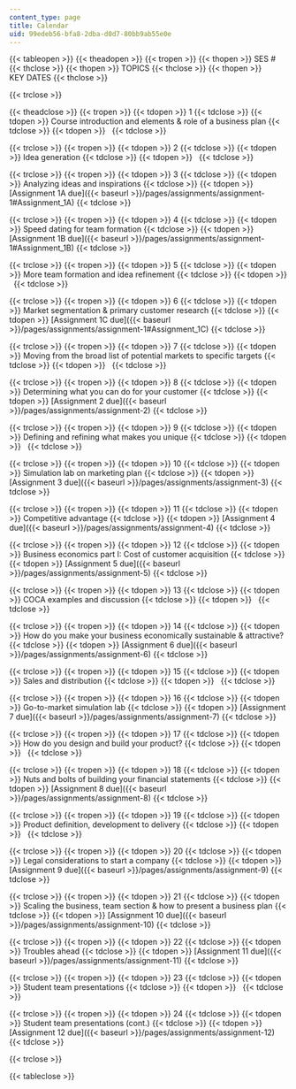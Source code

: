 ```yaml
---
content_type: page
title: Calendar
uid: 99edeb56-bfa8-2dba-d0d7-80bb9ab55e0e
---
```


{{< tableopen >}}
{{< theadopen >}}
{{< tropen >}}
{{< thopen >}}
SES #
{{< thclose >}}
{{< thopen >}}
TOPICS
{{< thclose >}}
{{< thopen >}}
KEY DATES
{{< thclose >}}

{{< trclose >}}

{{< theadclose >}}
{{< tropen >}}
{{< tdopen >}}
1
{{< tdclose >}}
{{< tdopen >}}
Course introduction and elements & role of a business plan
{{< tdclose >}}
{{< tdopen >}}
 
{{< tdclose >}}

{{< trclose >}}
{{< tropen >}}
{{< tdopen >}}
2
{{< tdclose >}}
{{< tdopen >}}
Idea generation
{{< tdclose >}}
{{< tdopen >}}
 
{{< tdclose >}}

{{< trclose >}}
{{< tropen >}}
{{< tdopen >}}
3
{{< tdclose >}}
{{< tdopen >}}
Analyzing ideas and inspirations
{{< tdclose >}}
{{< tdopen >}}
[Assignment 1A due]({{< baseurl >}}/pages/assignments/assignment-1#Assignment_1A)
{{< tdclose >}}

{{< trclose >}}
{{< tropen >}}
{{< tdopen >}}
4
{{< tdclose >}}
{{< tdopen >}}
Speed dating for team formation
{{< tdclose >}}
{{< tdopen >}}
[Assignment 1B due]({{< baseurl >}}/pages/assignments/assignment-1#Assignment_1B)
{{< tdclose >}}

{{< trclose >}}
{{< tropen >}}
{{< tdopen >}}
5
{{< tdclose >}}
{{< tdopen >}}
More team formation and idea refinement
{{< tdclose >}}
{{< tdopen >}}
 
{{< tdclose >}}

{{< trclose >}}
{{< tropen >}}
{{< tdopen >}}
6
{{< tdclose >}}
{{< tdopen >}}
Market segmentation & primary customer research
{{< tdclose >}}
{{< tdopen >}}
[Assignment 1C due]({{< baseurl >}}/pages/assignments/assignment-1#Assignment_1C)
{{< tdclose >}}

{{< trclose >}}
{{< tropen >}}
{{< tdopen >}}
7
{{< tdclose >}}
{{< tdopen >}}
Moving from the broad list of potential markets to specific targets
{{< tdclose >}}
{{< tdopen >}}
 
{{< tdclose >}}

{{< trclose >}}
{{< tropen >}}
{{< tdopen >}}
8
{{< tdclose >}}
{{< tdopen >}}
Determining what you can do for your customer
{{< tdclose >}}
{{< tdopen >}}
[Assignment 2 due]({{< baseurl >}}/pages/assignments/assignment-2)
{{< tdclose >}}

{{< trclose >}}
{{< tropen >}}
{{< tdopen >}}
9
{{< tdclose >}}
{{< tdopen >}}
Defining and refining what makes you unique
{{< tdclose >}}
{{< tdopen >}}
 
{{< tdclose >}}

{{< trclose >}}
{{< tropen >}}
{{< tdopen >}}
10
{{< tdclose >}}
{{< tdopen >}}
Simulation lab on marketing plan
{{< tdclose >}}
{{< tdopen >}}
[Assignment 3 due]({{< baseurl >}}/pages/assignments/assignment-3)
{{< tdclose >}}

{{< trclose >}}
{{< tropen >}}
{{< tdopen >}}
11
{{< tdclose >}}
{{< tdopen >}}
Competitive advantage
{{< tdclose >}}
{{< tdopen >}}
[Assignment 4 due]({{< baseurl >}}/pages/assignments/assignment-4)
{{< tdclose >}}

{{< trclose >}}
{{< tropen >}}
{{< tdopen >}}
12
{{< tdclose >}}
{{< tdopen >}}
Business economics part I: Cost of customer acquisition
{{< tdclose >}}
{{< tdopen >}}
[Assignment 5 due]({{< baseurl >}}/pages/assignments/assignment-5)
{{< tdclose >}}

{{< trclose >}}
{{< tropen >}}
{{< tdopen >}}
13
{{< tdclose >}}
{{< tdopen >}}
COCA examples and discussion
{{< tdclose >}}
{{< tdopen >}}
 
{{< tdclose >}}

{{< trclose >}}
{{< tropen >}}
{{< tdopen >}}
14
{{< tdclose >}}
{{< tdopen >}}
How do you make your business economically sustainable & attractive?
{{< tdclose >}}
{{< tdopen >}}
[Assignment 6 due]({{< baseurl >}}/pages/assignments/assignment-6)
{{< tdclose >}}

{{< trclose >}}
{{< tropen >}}
{{< tdopen >}}
15
{{< tdclose >}}
{{< tdopen >}}
Sales and distribution
{{< tdclose >}}
{{< tdopen >}}
 
{{< tdclose >}}

{{< trclose >}}
{{< tropen >}}
{{< tdopen >}}
16
{{< tdclose >}}
{{< tdopen >}}
Go-to-market simulation lab
{{< tdclose >}}
{{< tdopen >}}
[Assignment 7 due]({{< baseurl >}}/pages/assignments/assignment-7)
{{< tdclose >}}

{{< trclose >}}
{{< tropen >}}
{{< tdopen >}}
17
{{< tdclose >}}
{{< tdopen >}}
How do you design and build your product?
{{< tdclose >}}
{{< tdopen >}}
 
{{< tdclose >}}

{{< trclose >}}
{{< tropen >}}
{{< tdopen >}}
18
{{< tdclose >}}
{{< tdopen >}}
Nuts and bolts of building your financial statements
{{< tdclose >}}
{{< tdopen >}}
[Assignment 8 due]({{< baseurl >}}/pages/assignments/assignment-8)
{{< tdclose >}}

{{< trclose >}}
{{< tropen >}}
{{< tdopen >}}
19
{{< tdclose >}}
{{< tdopen >}}
Product definition, development to delivery
{{< tdclose >}}
{{< tdopen >}}
 
{{< tdclose >}}

{{< trclose >}}
{{< tropen >}}
{{< tdopen >}}
20
{{< tdclose >}}
{{< tdopen >}}
Legal considerations to start a company
{{< tdclose >}}
{{< tdopen >}}
[Assignment 9 due]({{< baseurl >}}/pages/assignments/assignment-9)
{{< tdclose >}}

{{< trclose >}}
{{< tropen >}}
{{< tdopen >}}
21
{{< tdclose >}}
{{< tdopen >}}
Scaling the business, team section & how to present a business plan
{{< tdclose >}}
{{< tdopen >}}
[Assignment 10 due]({{< baseurl >}}/pages/assignments/assignment-10)
{{< tdclose >}}

{{< trclose >}}
{{< tropen >}}
{{< tdopen >}}
22
{{< tdclose >}}
{{< tdopen >}}
Troubles ahead
{{< tdclose >}}
{{< tdopen >}}
[Assignment 11 due]({{< baseurl >}}/pages/assignments/assignment-11)
{{< tdclose >}}

{{< trclose >}}
{{< tropen >}}
{{< tdopen >}}
23
{{< tdclose >}}
{{< tdopen >}}
Student team presentations
{{< tdclose >}}
{{< tdopen >}}
 
{{< tdclose >}}

{{< trclose >}}
{{< tropen >}}
{{< tdopen >}}
24
{{< tdclose >}}
{{< tdopen >}}
Student team presentations (cont.)
{{< tdclose >}}
{{< tdopen >}}
[Assignment 12 due]({{< baseurl >}}/pages/assignments/assignment-12)
{{< tdclose >}}

{{< trclose >}}

{{< tableclose >}}